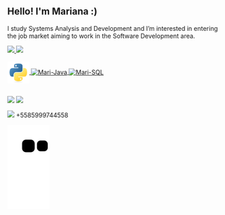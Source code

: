<!---
Mariana02Santos/Mariana02Santos is a ✨ special ✨ repository because its `README.md` (this file) appears on your GitHub profile.
You can click the Preview link to take a look at your changes.
--->
## Hello! I'm Mariana :)
I study Systems Analysis and Development and I’m interested in entering the job market aiming to work in the Software Development area.
<div>
  <a href="https://github.com/Mariana02Santos">
  <img height="180em" src="https://github-readme-stats.vercel.app/api?username=Mariana02Santos&show_icons=true&theme=radical&include_all_commits=true&count_private=true"/>
  <img height="150em" src="https://github-readme-stats.vercel.app/api/top-langs/?username=Mariana02Santos&layout=compact&langs_count=7&theme=radical"/>
</div>
<div style="display: inline_block"><br>
  <img align="center" alt="Mari-Python" height="50" width="50" src="https://raw.githubusercontent.com/devicons/devicon/master/icons/python/python-original.svg">
  <img align="center" alt="Mari-Java" height="50" width="50" src="https://cdn.jsdelivr.net/gh/devicons/devicon/icons/java/java-original.svg">
  <img align="center" alt="Mari-SQL" height="50" width="50" src="https://cdn.jsdelivr.net/gh/devicons/devicon/icons/microsoftsqlserver/microsoftsqlserver-plain.svg">
</div>
  
  ##
 
<div> 

  <a href = "mailto:mariana.santosp02@gmail.com"><img src="https://img.shields.io/badge/Gmail-D14836?style=for-the-badge&logo=gmail&logoColor=white" target="_blank"></a>
  <a href="https://www.linkedin.com/in/mariana-santos-727ab1228" target="_blank"><img src="https://img.shields.io/badge/-LinkedIn-%230077B5?style=for-the-badge&logo=linkedin&logoColor=white" target="_blank"></a> 
<div>
  
  <a href=" " target="_blank"><img src="https://img.shields.io/badge/WhatsApp-25D366?style=for-the-badge&logo=whatsapp&logoColor=white" target="_blank"></a> 
   +5585999744558
  
  ![Snake animation](https://github.com/rafaballerini/rafaballerini/blob/output/github-contribution-grid-snake.svg)
 
</div>
